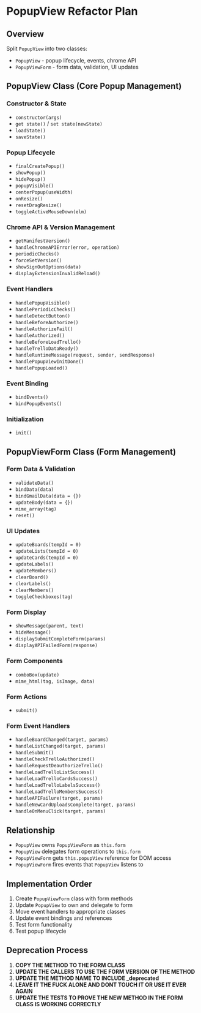 # PopupView Refactor Plan

## Overview

Split `PopupView` into two classes:

- `PopupView` - popup lifecycle, events, chrome API
- `PopupViewForm` - form data, validation, UI updates

## PopupView Class (Core Popup Management)

### Constructor & State

- `constructor(args)`
- `get state()` / `set state(newState)`
- `loadState()`
- `saveState()`

### Popup Lifecycle

- `finalCreatePopup()`
- `showPopup()`
- `hidePopup()`
- `popupVisible()`
- `centerPopup(useWidth)`
- `onResize()`
- `resetDragResize()`
- `toggleActiveMouseDown(elm)`

### Chrome API & Version Management

- `getManifestVersion()`
- `handleChromeAPIError(error, operation)`
- `periodicChecks()`
- `forceSetVersion()`
- `showSignOutOptions(data)`
- `displayExtensionInvalidReload()`

### Event Handlers

- `handlePopupVisible()`
- `handlePeriodicChecks()`
- `handleDetectButton()`
- `handleBeforeAuthorize()`
- `handleAuthorizeFail()`
- `handleAuthorized()`
- `handleBeforeLoadTrello()`
- `handleTrelloDataReady()`
- `handleRuntimeMessage(request, sender, sendResponse)`
- `handlePopupViewInitDone()`
- `handlePopupLoaded()`

### Event Binding

- `bindEvents()`
- `bindPopupEvents()`

### Initialization

- `init()`

## PopupViewForm Class (Form Management)

### Form Data & Validation

- `validateData()`
- `bindData(data)`
- `bindGmailData(data = {})`
- `updateBody(data = {})`
- `mime_array(tag)`
- `reset()`

### UI Updates

- `updateBoards(tempId = 0)`
- `updateLists(tempId = 0)`
- `updateCards(tempId = 0)`
- `updateLabels()`
- `updateMembers()`
- `clearBoard()`
- `clearLabels()`
- `clearMembers()`
- `toggleCheckboxes(tag)`

### Form Display

- `showMessage(parent, text)`
- `hideMessage()`
- `displaySubmitCompleteForm(params)`
- `displayAPIFailedForm(response)`

### Form Components

- `comboBox(update)`
- `mime_html(tag, isImage, data)`

### Form Actions

- `submit()`

### Form Event Handlers

- `handleBoardChanged(target, params)`
- `handleListChanged(target, params)`
- `handleSubmit()`
- `handleCheckTrelloAuthorized()`
- `handleRequestDeauthorizeTrello()`
- `handleLoadTrelloListSuccess()`
- `handleLoadTrelloCardsSuccess()`
- `handleLoadTrelloLabelsSuccess()`
- `handleLoadTrelloMembersSuccess()`
- `handleAPIFailure(target, params)`
- `handleNewCardUploadsComplete(target, params)`
- `handleOnMenuClick(target, params)`

## Relationship

- `PopupView` owns `PopupViewForm` as `this.form`
- `PopupView` delegates form operations to `this.form`
- `PopupViewForm` gets `this.popupView` reference for DOM access
- `PopupViewForm` fires events that `PopupView` listens to

## Implementation Order

1. Create `PopupViewForm` class with form methods
2. Update `PopupView` to own and delegate to form
3. Move event handlers to appropriate classes
4. Update event bindings and references
5. Test form functionality
6. Test popup lifecycle

## Deprecation Process

1. **COPY THE METHOD TO THE FORM CLASS**
2. **UPDATE THE CALLERS TO USE THE FORM VERSION OF THE METHOD**
3. **UPDATE THE METHOD NAME TO INCLUDE _deprecated**
4. **LEAVE IT THE FUCK ALONE AND DONT TOUCH IT OR USE IT EVER AGAIN**
5. **UPDATE THE TESTS TO PROVE THE NEW METHOD IN THE FORM CLASS IS WORKING CORRECTLY**
